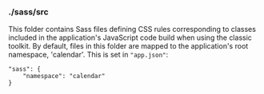 ### ./sass/src

This folder contains Sass files defining CSS rules corresponding to classes
included in the application's JavaScript code build when using the classic toolkit.
By default, files in this folder are mapped to the application's root namespace, 'calendar'.
This is set in `"app.json"`:

    "sass": {
        "namespace": "calendar"
    }
